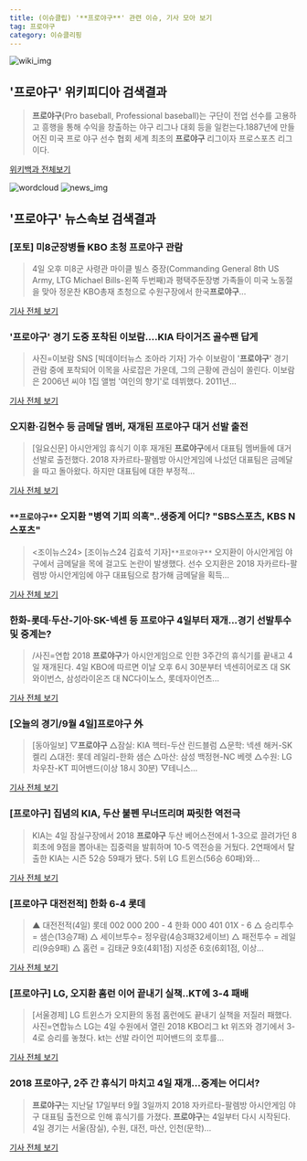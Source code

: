 ```yaml
---
title: (이슈클립) '**프로야구**' 관련 이슈, 기사 모아 보기
tag: 프로야구
category: 이슈클리핑
---
```

![wiki_img](https://user-images.githubusercontent.com/42597476/44503234-41136a80-a6d0-11e8-9071-6fc6418eafe4.png)
## **'**프로야구**'** 위키피디아 검색결과
>**프로야구**(Pro baseball, Professional baseball)는 구단이 전업 선수를 고용하고 흥행을 통해 수익을 창출하는 야구 리그나 대회 등을 일컫는다.1887년에 만들어진 미국 프로 야구 선수 협회 세계 최초의 **프로야구** 리그이자 프로스포츠 리그이다.

<a href="https://ko.wikipedia.org/wiki/프로야구" target="_blank">위키백과 전체보기</a>

![wordcloud](https://s3.ap-northeast-2.amazonaws.com/lyrics101-wordcloud/2018-09-04-1536068365.png)
![news_img](https://user-images.githubusercontent.com/42597476/44507050-1206f400-a6e4-11e8-8d98-7ffbfebb353f.png)
## **'**프로야구**'** 뉴스속보 검색결과
### [포토] 미8군장병들 KBO 초청 **프로야구** 관람

>4일 오후 미8군 사령관 마이클 빌스 중장(Commanding General 8th US Army, LTG Michael Bills-왼쪽 두번째)과 평택주둔장병 가족들이 미국 노동절을 맞아 정운찬 KBO총재 초청으로 수원구장에서 한국**프로야구**...

<a href="http://news.mk.co.kr/newsRead.php?year=2018&no=558052" target="_blank">기사 전체 보기</a>

### '**프로야구**' 경기 도중 포착된 이보람....KIA 타이거즈 골수팬 답게

>사진=이보람 SNS [빅데이터뉴스 조아라 기자] 가수 이보람이 '**프로야구**' 경기 관람 중에 포착되어 이목을 사로잡은 가운데, 그의 근황에 관심이 쏠린다. 이보람은 2006년 씨야 1집 앨범 '여인의 향기'로 데뷔했다. 2011년...

<a href="http://www.thebigdata.co.kr/view.php?ud=201809042204408898c2f6b121bc_23" target="_blank">기사 전체 보기</a>

### 오지환·김현수 등 금메달 멤버, 재개된 **프로야구** 대거 선발 출전

>[일요신문] 아시안게임 휴식기 이후 재개된 **프로야구**에서 대표팀 멤버들에 대거 선발로 출전했다.   2018 자카르타-팔렘방 아시안게임에 나섰던 대표팀은 금메달을 따고 돌아왔다. 하지만 대표팀에 대한 부정적...

<a href="http://ilyo.co.kr/?ac=article_view&entry_id=308717" target="_blank">기사 전체 보기</a>

### `**프로야구**` 오지환 "병역 기피 의혹"..생중계 어디? "SBS스포츠, KBS N 스포츠"

><조이뉴스24> [조이뉴스24 김효석 기자]`**프로야구**` 오지환이 아시안게임 야구에서 금메달을 목에 걸고도 논란이 발생했다. 선수 오지환은 2018 자카르타-팔렘방 아시안게임에 야구 대표팀으로 참가해 금메달을 획득...

<a href="http://joynews.inews24.com/php/news_view.php?g_menu=702500&g_serial=1123158&rrf=nv" target="_blank">기사 전체 보기</a>

### 한화-롯데·두산-기아·SK-넥센 등 **프로야구** 4일부터 재개...경기 선발투수 및 중계는?

>/사진=연합 2018 **프로야구**가 아시안게임으로 인한 3주간의 휴식기를 끝내고 4일 재개된다. 4일 KBO에 따르면 이날 오후 6시 30분부터 넥센히어로즈 대 SK와이번스, 삼성라이온즈 대 NC다이노스, 롯데자이언츠...

<a href="http://www.asiatoday.co.kr/view.php?key=20180904001824074" target="_blank">기사 전체 보기</a>

### [오늘의 경기/9월 4일]**프로야구** 外

>[동아일보] ▽**프로야구** △잠실: KIA 헥터-두산 린드블럼 △문학: 넥센 해커-SK 켈리 △대전: 롯데 레일리-한화 샘슨 △마산: 삼성 백정현-NC 베렛 △수원: LG 차우찬-KT 피어밴드(이상 18시 30분) ▽테니스...

<a href="http://news.donga.com/3/all/20180904/91822567/1" target="_blank">기사 전체 보기</a>

### [**프로야구**] 집념의 KIA, 두산 불펜 무너뜨리며 짜릿한 역전극

>KIA는 4일 잠실구장에서 2018 **프로야구** 두산 베어스전에서 1-3으로 끌려가던 8회초에 9점을 뽑아내는 집중력을 발휘하며 10-5 역전승을 거뒀다. 2연패에서 탈출한 KIA는 시즌 52승 59패가 됐다. 5위 LG 트윈스(56승 60패)와...

<a href="http://www.sporbiz.co.kr/news/articleView.html?idxno=269354" target="_blank">기사 전체 보기</a>

### [**프로야구** 대전전적] 한화 6-4 롯데

>▲ 대전전적(4일) 롯데 002 000 200 - 4 한화 000 401 01X - 6 △ 승리투수 = 샘슨(13승7패) △ 세이브투수= 정우람(4승3패32세이브) △ 패전투수 = 레일리(9승9패) △ 홈런 = 김태균 9호(4회1점) 지성준 6호(6회1점, 이상...

<a href="http://app.yonhapnews.co.kr/YNA/Basic/SNS/r.aspx?c=AKR20180814177561007&did=1195m" target="_blank">기사 전체 보기</a>

### [**프로야구**] LG, 오지환 홈런 이어 끝내기 실책..KT에 3-4 패배

>[서울경제] LG 트윈스가 오지환의 동점 홈런에도 끝내기 실책을 저질러 패했다. 사진=연합뉴스 LG는 4일 수원에서 열린 2018 KBO리그 kt 위즈와 경기에서 3-4로 승리를 놓쳤다. kt는 선발 라이언 피어밴드의 호투를...

<a href="http://www.sedaily.com/NewsView/1S4IA6YRVU" target="_blank">기사 전체 보기</a>

### 2018 **프로야구**, 2주 간 휴식기 마치고 4일 재개…중계는 어디서?

>**프로야구**는 지난달 17일부터 9월 3일까지 2018 자카르타-팔렘방 아시안게임 야구 대표팀 출전으로 인해 휴식기를 가졌다. **프로야구**는 4일부터 다시 시작된다. 4일 경기는 서울(잠실), 수원, 대전, 마산, 인천(문학)...

<a href="http://stoo.asiae.co.kr/news/naver_view.htm?idxno=2018090418171495548" target="_blank">기사 전체 보기</a>


